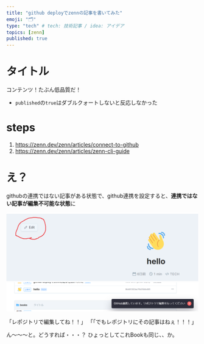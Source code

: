 ```yaml
---
title: "github deployでzennの記事を書いてみた"
emoji: "🗂"
type: "tech" # tech: 技術記事 / idea: アイデア
topics: [zenn]
published: true
---
```


# タイトル

コンテンツ！たぶん低品質だ！

* `published`の`true`はダブルクォートしないと反応しなかった 

# steps

1. https://zenn.dev/zenn/articles/connect-to-github
1. https://zenn.dev/zenn/articles/zenn-cli-guide

# え？

githubの連携ではない記事がある状態で、github連携を設定すると、**連携ではない記事が編集不可能な状態**に

![shell-alias](https://raw.githubusercontent.com/datsuns/zenn-article/master/articles/hello-zenn-github-deploy-image/select-edit.png "編集ボタンを押す")
![shell-alias](https://raw.githubusercontent.com/datsuns/zenn-article/master/articles/hello-zenn-github-deploy-image/direct-to-github.png "githubでの編集を促される")

「レポジトリで編集してね！！」
「「でもレポジトリにその記事はねぇ！！！」


ん～～～と。どうすれば・・・？
ひょっとしてこれBookも同じ、、か。
